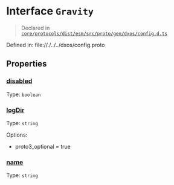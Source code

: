 # Interface `Gravity`
> Declared in [`core/protocols/dist/esm/src/proto/gen/dxos/config.d.ts`]()

Defined in:
   file://./../../dxos/config.proto
## Properties
### [disabled]()
Type: <code>boolean</code>



### [logDir]()
Type: <code>string</code>

Options:
  - proto3_optional = true

### [name]()
Type: <code>string</code>



    